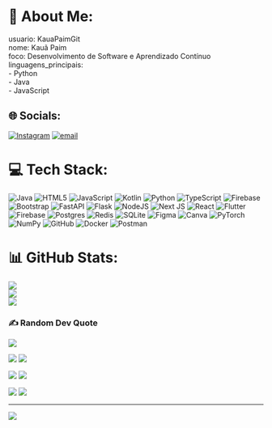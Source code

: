 # 💫 About Me:
usuario: KauaPaimGit<br>nome: Kauã Paim<br>foco: Desenvolvimento de Software e Aprendizado Contínuo<br>linguagens_principais:<br>- Python<br>- Java<br>- JavaScript


## 🌐 Socials:
[![Instagram](https://img.shields.io/badge/Instagram-%23E4405F.svg?logo=Instagram&logoColor=white)](https://instagram.com/k.paim_) [![email](https://img.shields.io/badge/Email-D14836?logo=gmail&logoColor=white)](mailto:contatokauapaim@gmail.com) 

# 💻 Tech Stack:
![Java](https://img.shields.io/badge/java-%23ED8B00.svg?style=flat&logo=openjdk&logoColor=white) ![HTML5](https://img.shields.io/badge/html5-%23E34F26.svg?style=flat&logo=html5&logoColor=white) ![JavaScript](https://img.shields.io/badge/javascript-%23323330.svg?style=flat&logo=javascript&logoColor=%23F7DF1E) ![Kotlin](https://img.shields.io/badge/kotlin-%237F52FF.svg?style=flat&logo=kotlin&logoColor=white) ![Python](https://img.shields.io/badge/python-3670A0?style=flat&logo=python&logoColor=ffdd54) ![TypeScript](https://img.shields.io/badge/typescript-%23007ACC.svg?style=flat&logo=typescript&logoColor=white) ![Firebase](https://img.shields.io/badge/firebase-%23039BE5.svg?style=flat&logo=firebase) ![Bootstrap](https://img.shields.io/badge/bootstrap-%238511FA.svg?style=flat&logo=bootstrap&logoColor=white) ![FastAPI](https://img.shields.io/badge/FastAPI-005571?style=flat&logo=fastapi) ![Flask](https://img.shields.io/badge/flask-%23000.svg?style=flat&logo=flask&logoColor=white) ![NodeJS](https://img.shields.io/badge/node.js-6DA55F?style=flat&logo=node.js&logoColor=white) ![Next JS](https://img.shields.io/badge/Next-black?style=flat&logo=next.js&logoColor=white) ![React](https://img.shields.io/badge/react-%2320232a.svg?style=flat&logo=react&logoColor=%2361DAFB) ![Flutter](https://img.shields.io/badge/Flutter-%2302569B.svg?style=flat&logo=Flutter&logoColor=white) ![Firebase](https://img.shields.io/badge/firebase-a08021?style=flat&logo=firebase&logoColor=ffcd34) ![Postgres](https://img.shields.io/badge/postgres-%23316192.svg?style=flat&logo=postgresql&logoColor=white) ![Redis](https://img.shields.io/badge/redis-%23DD0031.svg?style=flat&logo=redis&logoColor=white) ![SQLite](https://img.shields.io/badge/sqlite-%2307405e.svg?style=flat&logo=sqlite&logoColor=white) ![Figma](https://img.shields.io/badge/figma-%23F24E1E.svg?style=flat&logo=figma&logoColor=white) ![Canva](https://img.shields.io/badge/Canva-%2300C4CC.svg?style=flat&logo=Canva&logoColor=white) ![PyTorch](https://img.shields.io/badge/PyTorch-%23EE4C2C.svg?style=flat&logo=PyTorch&logoColor=white) ![NumPy](https://img.shields.io/badge/numpy-%23013243.svg?style=flat&logo=numpy&logoColor=white) ![GitHub](https://img.shields.io/badge/github-%23121011.svg?style=flat&logo=github&logoColor=white) ![Docker](https://img.shields.io/badge/docker-%230db7ed.svg?style=flat&logo=docker&logoColor=white) ![Postman](https://img.shields.io/badge/Postman-FF6C37?style=flat&logo=postman&logoColor=white)
# 📊 GitHub Stats:
![](https://github-readme-stats.vercel.app/api?username=KauaPaimGit&theme=dark&hide_border=false&include_all_commits=true&count_private=true)<br/>
![](https://nirzak-streak-stats.vercel.app/?user=KauaPaimGit&theme=dark&hide_border=false)<br/>
![](https://github-readme-stats.vercel.app/api/top-langs/?username=KauaPaimGit&theme=dark&hide_border=false&include_all_commits=true&count_private=true&layout=compact)

### ✍️ Random Dev Quote
![](https://quotes-github-readme.vercel.app/api?type=horizontal&theme=merko)

<a href="https://github.com/KauaPaimGit/REPO1"><img src="https://github-readme-stats.vercel.app/api/pin/?username=KauaPaimGit&repo=REPO1&theme=dracula&show_owner=true" /></a>
<a href="https://github.com/KauaPaimGit/REPO2"><img src="https://github-readme-stats.vercel.app/api/pin/?username=KauaPaimGit&repo=REPO2&theme=dracula&show_owner=true" /></a>


<a href="https://github.com/KauaPaimGit/REPO3"><img src="https://github-readme-stats.vercel.app/api/pin/?username=KauaPaimGit&repo=REPO3&theme=dracula&show_owner=true" /></a>
<a href="https://github.com/KauaPaimGit/REPO4"><img src="https://github-readme-stats.vercel.app/api/pin/?username=KauaPaimGit&repo=REPO4&theme=dracula&show_owner=true" /></a>


<a href="https://github.com/KauaPaimGit/REPO5"><img src="https://github-readme-stats.vercel.app/api/pin/?username=KauaPaimGit&repo=REPO5&theme=dracula&show_owner=true" /></a>
<a href="https://github.com/KauaPaimGit/REPO6"><img src="https://github-readme-stats.vercel.app/api/pin/?username=KauaPaimGit&repo=REPO6&theme=dracula&show_owner=true" /></a>

---
[![](https://visitcount.itsvg.in/api?id=KauaPaimGit&icon=2&color=11)](https://visitcount.itsvg.in)

<!-- Proudly created with GPRM ( https://gprm.itsvg.in ) -->
